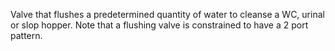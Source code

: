 ﻿Valve that flushes a predetermined quantity of water to cleanse a WC, urinal or slop hopper.
Note that a flushing valve is constrained to have a 2 port  pattern.